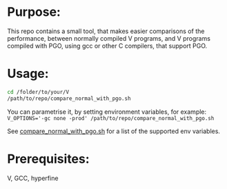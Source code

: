 Purpose:
===================
This repo contains a small tool, that makes easier comparisons of the
performance, between normally compiled V programs, and V programs compiled
with PGO, using gcc or other C compilers, that support PGO.

Usage:
===================

```bash
cd /folder/to/your/V
/path/to/repo/compare_normal_with_pgo.sh
```

You can parametrise it, by setting environment variables, for example:
`V_OPTIONS='-gc none -prod' /path/to/repo/compare_normal_with_pgo.sh`

See [compare_normal_with_pgo.sh](./compare_normal_with_pgo.sh) for
a list of the supported env variables.

Prerequisites:
===================
V, GCC, hyperfine
